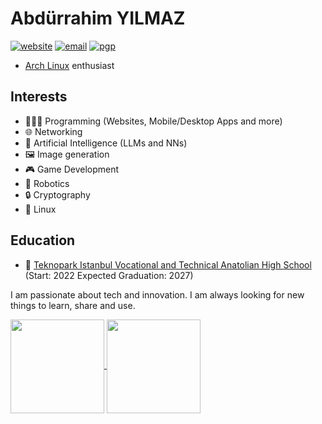 # Abdürrahim YILMAZ

[![website](https://img.shields.io/badge/website-ayilmaz.xyz-blue)](https://ayilmaz.xyz)
[![email](https://img.shields.io/badge/email-ayilmaz@ayilmaz.xyz-blue)](mailto:ayilmaz@ayilmaz.xyz)
[![pgp](https://img.shields.io/badge/pgp-0xBE2BA67ACDBC4CA5-blue)](https://ayilmaz.xyz/ayilmaz.gpg)

* [Arch Linux](https://www.archlinux.org/) enthusiast

## Interests
* 🧑🏻‍💻 Programming (Websites, Mobile/Desktop Apps and more)
* 🌐 Networking
* 🧠 Artificial Intelligence (LLMs and NNs)
* 🖼️ Image generation
* 🎮 Game Development
* 🤖 Robotics
* 🔒 Cryptography
* 🐧 Linux

## Education
* 🏫 [Teknopark Istanbul Vocational and Technical Anatolian High School](https://teknoparkistanbul.meb.k12.tr/) (Start: 2022 Expected Graduation: 2027)

I am passionate about tech and innovation. I am always looking for new things to learn, share and use.

<a href="https://github-readme-stats.vercel.app/api/top-langs/?username=yilmaz08&size_weight=0.5&count_weight=0.5&langs_count=20&layout=compact&theme=dark">
  <img height=150 align="center" src="https://github-readme-stats.vercel.app/api/top-langs/?username=yilmaz08&size_weight=0.5&count_weight=0.5&langs_count=20&layout=compact&theme=dark" />
</a>
<a href="https://streak-stats.demolab.com/?user=yilmaz08&mode=daily&theme=dark&hide_border=false&border_radius=5&order=3">
  <img height=150 align="center" src="https://streak-stats.demolab.com/?user=yilmaz08&mode=daily&theme=dark&hide_border=false&border_radius=5&order=3" />
</a>
